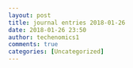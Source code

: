 ```yaml
---
layout: post
title: journal entries 2018-01-26
date: 2018-01-26 23:50
author: techenomics1
comments: true
categories: [Uncategorized]
---
```

